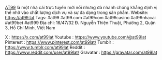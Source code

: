 [AT99](https://at99.lat/) là một nhà cái trực tuyến mới nổi nhưng đã nhanh chóng khẳng định vị thế nhờ vào chất lượng dịch vụ và sự đa dạng trong sản phẩm. 
Website: https://at99.lat
Tags: #at99 #at99.com #at99com #at99casino #at99nhacai #at99bet #at999
Địa chỉ: 16/47/32 Đ. Nguyễn Thiện Thuật, Phường 2, Quận 3, Hồ Chí Minh, Việt Nam


X : https://x.com/at99lat
Youtube : https://www.youtube.com/@at99lat
Pinterest : https://www.pinterest.com/at99lat/
Tumblr : https://www.tumblr.com/at99lat
Reddit : https://www.reddit.com/user/at99lat/
Gravatar : https://gravatar.com/at99lat
